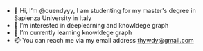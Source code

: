 - 👋 Hi, I’m @ouendyyy, I am studenting for my master's degree in Sapienza University in Italy
- 👀 I’m interested in deeplearning and knowldege graph
- 🌱 I’m currently learning knowldege graph
- 📫 You can reach me via my email address thywdy@gmail.com 

<!---
ouendyyy/ouendyyy is a ✨ special ✨ repository because its `README.md` (this file) appears on your GitHub profile.
You can click the Preview link to take a look at your changes.
--->
